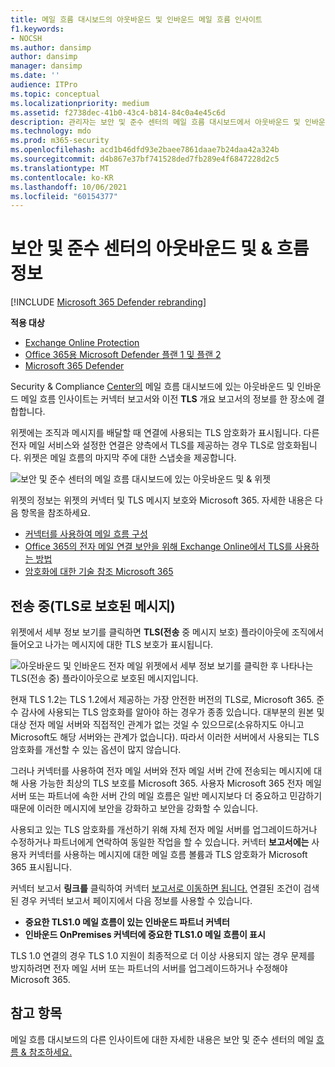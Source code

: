 ```yaml
---
title: 메일 흐름 대시보드의 아웃바운드 및 인바운드 메일 흐름 인사이트
f1.keywords:
- NOCSH
ms.author: dansimp
author: dansimp
manager: dansimp
ms.date: ''
audience: ITPro
ms.topic: conceptual
ms.localizationpriority: medium
ms.assetid: f2738dec-41b0-43c4-b814-84c0a4e45c6d
description: 관리자는 보안 및 준수 센터의 메일 흐름 대시보드에서 아웃바운드 및 인바운드 메일 흐름 & 있습니다.
ms.technology: mdo
ms.prod: m365-security
ms.openlocfilehash: acd1b46dfd93e2baee7861daae7b24daa42a324b
ms.sourcegitcommit: d4b867e37bf741528ded7fb289e4f6847228d2c5
ms.translationtype: MT
ms.contentlocale: ko-KR
ms.lasthandoff: 10/06/2021
ms.locfileid: "60154377"
---
```

# <a name="outbound-and-inbound-mail-flow-insight-in-the-security--compliance-center"></a>보안 및 준수 센터의 아웃바운드 및 & 흐름 정보

[!INCLUDE [Microsoft 365 Defender rebranding](../includes/microsoft-defender-for-office.md)]

**적용 대상**
- [Exchange Online Protection](exchange-online-protection-overview.md)
- [Office 365용 Microsoft Defender 플랜 1 및 플랜 2](defender-for-office-365.md)
- [Microsoft 365 Defender](../defender/microsoft-365-defender.md)

Security  & Compliance [Center의](https://protection.office.com) 메일 [](mail-flow-insights-v2.md) 흐름 대시보드에 있는 아웃바운드 및 인바운드 [](view-mail-flow-reports.md#connector-report) 메일 흐름 인사이트는 커넥터 보고서와 이전 **TLS** 개요 보고서의 정보를 한 장소에 결합합니다.

위젯에는 조직과 메시지를 배달할 때 연결에 사용되는 TLS 암호화가 표시됩니다. 다른 전자 메일 서비스와 설정한 연결은 양측에서 TLS를 제공하는 경우 TLS로 암호화됩니다. 위젯은 메일 흐름의 마지막 주에 대한 스냅숏을 제공합니다.

![보안 및 준수 센터의 메일 흐름 대시보드에 있는 아웃바운드 및 & 위젯](../../media/mfi-outbound-and-inbound-mail-flow-report-widget.png)

위젯의 정보는 위젯의 커넥터 및 TLS 메시지 보호와 Microsoft 365. 자세한 내용은 다음 항목을 참조하세요.

- [커넥터를 사용하여 메일 흐름 구성](/exchange/mail-flow-best-practices/use-connectors-to-configure-mail-flow/use-connectors-to-configure-mail-flow)
- [Office 365의 전자 메일 연결 보안을 위해 Exchange Online에서 TLS를 사용하는 방법](../../compliance/exchange-online-uses-tls-to-secure-email-connections.md)
- [암호화에 대한 기술 참조 Microsoft 365](../../compliance/technical-reference-details-about-encryption.md)

## <a name="message-protected-in-transit-by-tls"></a>전송 중(TLS로 보호된 메시지)

위젯에서  세부 정보 보기를 클릭하면 **TLS(전송** 중 메시지 보호) 플라이아웃에 조직에서 들어오고 나가는 메시지에 대한 TLS 보호가 표시됩니다.

![아웃바운드 및 인바운드 전자 메일 위젯에서 세부 정보 보기를 클릭한 후 나타나는 TLS(전송 중) 플라이아웃으로 보호된 메시지입니다.](../../media/mfi-outbound-and-inbound-mail-flow-report-details.png)

현재 TLS 1.2는 TLS 1.2에서 제공하는 가장 안전한 버전의 TLS로, Microsoft 365. 준수 감사에 사용되는 TLS 암호화를 알아야 하는 경우가 종종 있습니다. 대부분의 원본 및 대상 전자 메일 서버와 직접적인 관계가 없는 것일 수 있으므로(소유하지도 아니고 Microsoft도 해당 서버와는 관계가 없습니다). 따라서 이러한 서버에서 사용되는 TLS 암호화를 개선할 수 있는 옵션이 많지 않습니다.

그러나 커넥터를 [](/exchange/mail-flow-best-practices/use-connectors-to-configure-mail-flow/use-connectors-to-configure-mail-flow) 사용하여 전자 메일 서버와 전자 메일 서버 간에 전송되는 메시지에 대해 사용 가능한 최상의 TLS 보호를 Microsoft 365. 사용자 Microsoft 365 전자 메일 서버 또는 파트너에 속한 서버 간의 메일 흐름은 일반 메시지보다 더 중요하고 민감하기 때문에 이러한 메시지에 보안을 강화하고 보안을 강화할 수 있습니다.

사용되고 있는 TLS 암호화를 개선하기 위해 자체 전자 메일 서버를 업그레이드하거나 수정하거나 파트너에게 연락하여 동일한 작업을 할 수 있습니다. 커넥터 **보고서에는** 사용자 커넥터를 사용하는 메시지에 대한 메일 흐름 볼륨과 TLS 암호화가 Microsoft 365 표시됩니다.

커넥터 보고서 **링크를** 클릭하여 커넥터 [보고서로 이동하면 됩니다.](view-mail-flow-reports.md#connector-report) 연결된 조건이 검색된 경우  커넥터 보고서 페이지에서 다음 정보를 사용할 수 있습니다.

- **중요한 TLS1.0 메일 흐름이 있는 인바운드 파트너 커넥터**
- **인바운드 OnPremises 커넥터에 중요한 TLS1.0 메일 흐름이 표시**

TLS 1.0 연결의 경우 TLS 1.0 지원이 최종적으로 더 이상 사용되지 않는 경우 문제를 방지하려면 전자 메일 서버 또는 파트너의 서버를 업그레이드하거나 수정해야 Microsoft 365.

## <a name="see-also"></a>참고 항목

메일 흐름 대시보드의 다른 인사이트에 대한 자세한 내용은 보안 및 준수 센터의 메일 [흐름 & 참조하세요.](mail-flow-insights-v2.md)